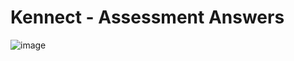 # Kennect - Assessment Answers
![image](https://user-images.githubusercontent.com/66299967/203593950-c73ef56d-1751-4575-8a9c-c5a624c4c7a6.png)
